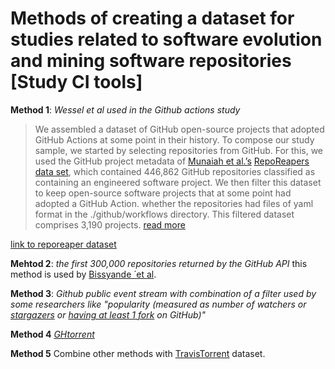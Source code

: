 # Methods of creating a dataset for studies related to software evolution and mining software repositories [Study CI tools]

**Method 1**: _Wessel et al used in the Github actions study_
> We assembled a dataset of GitHub open-source projects that adopted GitHub Actions at some point in their history. To compose our study sample, we started by selecting repositories from GitHub. For this, we used the GitHub project metadata of [Munaiah et al.’s](https://link.springer.com/article/10.1007/s10664-017-9512-6) [RepoReapers data set](https://reporeapers.github.io/results/1.html), which contained 446,862 GitHub repositories classified as containing an engineered software project. We then filter this dataset to keep open-source software projects that at some point had adopted a GitHub Action. whether the repositories had files of yaml format in the ./github/workflows directory. This filtered dataset comprises 3,190 projects. [read more](https://arxiv.org/pdf/2103.12224.pdf)

[link to reporeaper dataset](https://reporeapers.github.io/static/downloads/dataset.csv.gz)

**Mehtod 2**: _the first 300,000 repositories returned by the GitHub API_ this method is used by [Bissyande ́ et al](https://ieeexplore.ieee.org/document/6649842).

**Method 3**: _Github public event stream_ _with combination of a filter used by some researchers like "popularity (measured as number of watchers or [stargazers](https://dl.acm.org/doi/10.1145/2635868.2635922) or [having at least 1 fork](https://dl.acm.org/doi/10.5555/2487085.2487127) on GitHub)"_

**Method 4** _[GHtorrent](https://www.gousios.gr/pub/ghtorrent-dataset-toolsuite.pdf)_

**Method 5** Combine other methods with [TravisTorrent](https://travistorrent.testroots.org/page_access/) dataset.
